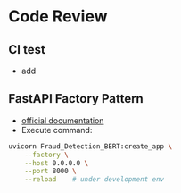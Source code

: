 # Code Review

## CI test

- add 

## FastAPI Factory Pattern

- [official documentation](https://testdriven.io/courses/fastapi-celery/app-factory/#H-1-app-factory)
- Execute command:

```bash
uvicorn Fraud_Detection_BERT:create_app \
    --factory \
    --host 0.0.0.0 \
    --port 8000 \
    --reload    # under development env
```
